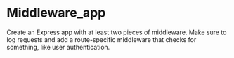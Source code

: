 # Middleware_app

Create an Express app with at least two pieces of middleware. Make sure to log requests and add a route-specific middleware that checks for something, like user authentication.